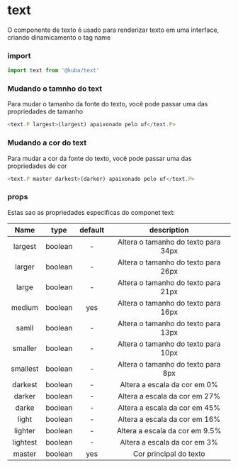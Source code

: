# text

O componente de texto é usado para renderizar texto em uma interface, criando dinamicamento o tag name

### import

```javascript
import text from '@kuba/text'
```

### Mudando o tamnho do text

Para mudar o tamanho da fonte do texto, você pode passar uma das propriedades de tamanho

```javascript
<text.P largest>(largest) apaixonado pelo uf</text.P>
```
### Mudando a cor do text

Para mudar a cor da fonte do texto, você pode passar uma das propriedades de cor

```javascript
<text.P master darkest>(darker) apaixonado pelo uf</text.P>
```

### props

Estas sao as propriedades especificas do componet text:

| Name | type | default | description |
| :---: | :---: | :---: | :---: |
| largest | boolean | - | Altera o tamanho do texto para 34px
| larger | boolean | - | Altera o tamanho do texto para 26px
| large | boolean | - | Altera o tamanho do texto para 21px
| medium | boolean | yes | Altera o tamanho do texto para 16px
| samll | boolean | - | Altera o tamanho do texto para 13px
| smaller | boolean | - | Altera o tamanho do texto para 10px
| smallest | boolean | - | Altera o tamanho do texto para 8px
| darkest | boolean | - | Altera a escala da cor em 0%
| darker | boolean | - | Altera a escala da cor em 27%
| darke | boolean | - | Altera a escala da cor em 45%
| light | boolean | - | Altera a escala da cor em 16%
| lighter | boolean | - | Altera a escala da cor em 9.5%
| lightest | boolean | - | Altera a escala da cor em 3%
| master | boolean | yes | Cor principal do texto

